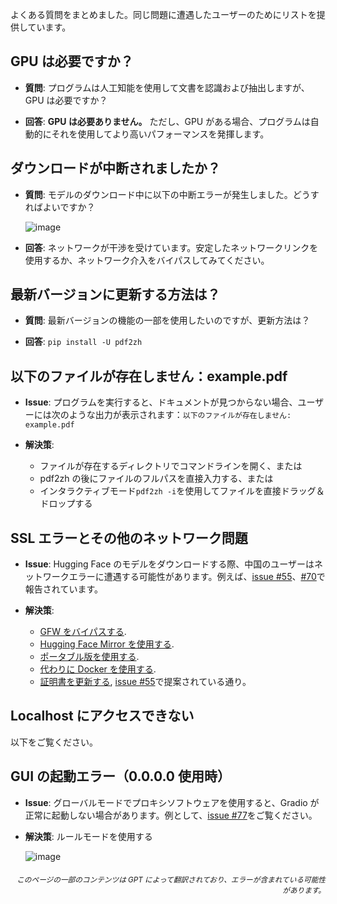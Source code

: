 よくある質問をまとめました。同じ問題に遭遇したユーザーのためにリストを提供しています。

## GPU は必要ですか？
- **質問**:
プログラムは人工知能を使用して文書を認識および抽出しますが、GPU は必要ですか？

- **回答**:
**GPU は必要ありません。** ただし、GPU がある場合、プログラムは自動的にそれを使用してより高いパフォーマンスを発揮します。

## ダウンロードが中断されましたか？
- **質問**:
モデルのダウンロード中に以下の中断エラーが発生しました。どうすればよいですか？

  ![image](https://github.com/user-attachments/assets/3c4eed44-3d9b-4e2f-a224-a58edca718c2)

- **回答**:
ネットワークが干渉を受けています。安定したネットワークリンクを使用するか、ネットワーク介入をバイパスしてみてください。

## 最新バージョンに更新する方法は？
- **質問**:
最新バージョンの機能の一部を使用したいのですが、更新方法は？

- **回答**:
`pip install -U pdf2zh`


## 以下のファイルが存在しません：example.pdf
- **Issue**:
プログラムを実行すると、ドキュメントが見つからない場合、ユーザーには次のような出力が表示されます：`以下のファイルが存在しません: example.pdf`

- **解決策**:
  - ファイルが存在するディレクトリでコマンドラインを開く、または
  - pdf2zh の後にファイルのフルパスを直接入力する、または
  - インタラクティブモード`pdf2zh -i`を使用してファイルを直接ドラッグ＆ドロップする


## SSL エラーとその他のネットワーク問題
- **Issue**:
Hugging Face のモデルをダウンロードする際、中国のユーザーはネットワークエラーに遭遇する可能性があります。例えば、[issue #55](https://github.com/PDFMathTranslate/PDFMathTranslate-next/issues/55)、[#70](https://github.com/PDFMathTranslate/PDFMathTranslate-next/issues/70)で報告されています。

- **解決策**:
  - [GFW をバイパスする](https://github.com/clash-verge-rev/clash-verge-rev).
  - [Hugging Face Mirror を使用する](https://hf-mirror.com/).
  - [ポータブル版を使用する](https://github.com/PDFMathTranslate/PDFMathTranslate-next?tab=readme-ov-file#method-ii-portable).
  - [代わりに Docker を使用する](https://github.com/PDFMathTranslate/PDFMathTranslate-next#docker).
  - [証明書を更新する](https://stackoverflow.com/questions/51925384/unable-to-get-local-issuer-certificate-when-using-requests), [issue #55](https://github.com/PDFMathTranslate/PDFMathTranslate-next/issues/55)で提案されている通り。

## Localhost にアクセスできない
以下をご覧ください。

## GUI の起動エラー（0.0.0.0 使用時）
- **Issue**:
グローバルモードでプロキシソフトウェアを使用すると、Gradio が正常に起動しない場合があります。例として、[issue #77](https://github.com/PDFMathTranslate/PDFMathTranslate-next/issues/77)をご覧ください。

- **解決策**:
ルールモードを使用する

  ![image](https://github.com/user-attachments/assets/b1f2b16a-eb6a-4c03-995c-332ef1d82c96)

<div align="right"> 
<h6><small>このページの一部のコンテンツは GPT によって翻訳されており、エラーが含まれている可能性があります。</small></h6>